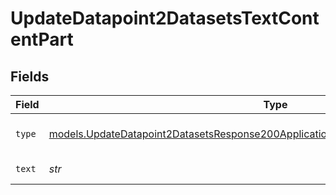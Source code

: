 # UpdateDatapoint2DatasetsTextContentPart


## Fields

| Field                                                                                                                                                                        | Type                                                                                                                                                                         | Required                                                                                                                                                                     | Description                                                                                                                                                                  |
| ---------------------------------------------------------------------------------------------------------------------------------------------------------------------------- | ---------------------------------------------------------------------------------------------------------------------------------------------------------------------------- | ---------------------------------------------------------------------------------------------------------------------------------------------------------------------------- | ---------------------------------------------------------------------------------------------------------------------------------------------------------------------------- |
| `type`                                                                                                                                                                       | [models.UpdateDatapoint2DatasetsResponse200ApplicationJSONResponseBodyMessagesType](../models/updatedatapoint2datasetsresponse200applicationjsonresponsebodymessagestype.md) | :heavy_check_mark:                                                                                                                                                           | The type of the content part.                                                                                                                                                |
| `text`                                                                                                                                                                       | *str*                                                                                                                                                                        | :heavy_check_mark:                                                                                                                                                           | The text content.                                                                                                                                                            |
